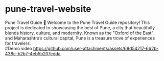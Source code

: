 # pune-travel-website
Pune Travel Guide 🌟 Welcome to the Pune Travel Guide repository! This project is dedicated to showcasing the best of Pune, a city that beautifully blends history, culture, and modernity. Known as the "Oxford of the East" and Maharashtra’s cultural capital, Pune is a treasure trove of experiences for travelers.  
#Demo video
https://github.com/user-attachments/assets/68d54217-662b-438c-b2b7-4eb5b207edda

